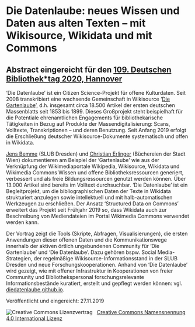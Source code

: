 # Die Datenlaube: neues Wissen und Daten aus alten Texten – mit Wikisource, Wikidata und mit Commons
## Abstract eingereicht für den [109. Deutschen Bibliothek*tag 2020, Hannover](https://bibliothekartag2020.de/)

‘Die Datenlaube’ ist ein Citizen Science-Projekt für offene Kulturdaten. Seit 2008 transkribiert eine wachsende Gemeinschaft in Wikisource ‘[Die Gartenlaube](https://de.wikisource.org/wiki/Die_Gartenlaube)’, d.h. insgesamt circa 18.500 Artikel der ersten deutschen Massenblatts seit 1853 bis 1899. Dieses Großprojekt steht beispielhaft für die Potentiale ehrenamtlichen Engagements für bibliothekarische Tätigkeiten in Bezug auf Produkte der Massendigitalisierung: Scans, Volltexte, Transkriptionen – und deren Benutzung. Seit Anfang 2019 erfolgt die Erschließung deutscher Wikisource-Dokumente systematisch und offen in Wikidata.

[Jens Bemme](https://twitter.com/jeb_140) (SLUB Dresden) und [Christian Erlinger](https://twitter.com/LibrErli) (Büchereien der Stadt Wien) dokumentieren am Beispiel der ‘Gartenlaube’ wie aus der Verknüpfung der Wikimediaportale Wikipedia, Wikisource, Wikidata und Wikimedia Commons Wissen und offene Bibliotheksressourcen generiert, verbessert und als freie Bildungsressourcen genutzt werden können. Über 13.000 Artikel sind bereits im Volltext durchsuchbar. ‘Die Datenlaube’ ist ein Begleitprojekt, um die bibliographischen Daten der Texte in Wikidata strukturiert anzulegen sowie intellektuell und mit halb-automatischen Werkzeugen zu erschließen. Der Ansatz ‘Structured Data on Commons’ erweitert das Projekt seit Frühjahr 2019 so, dass Wikidata auch zur Beschreibung von Mediendateien im Portal Wikimedia Commons verwendet werden kann.

Der Vortrag zeigt die Tools (Skripte, Abfragen, Visualisierungen), die ersten Anwendungen dieser offenen Daten und die Kommunikationswege innerhalb der aktiven örtlich ungebundenen Community für ‘Die Gartenlaube’ und ‘Die Datenlaube’. Dazu gehören bspw. Social Media-Strategien, der regelmäßige Wikisource-Informationsstand in der SLUB Dresden und neue Forschungskooperationen. Anhand von ‘Die Datenlaube’ wird gezeigt, wie mit offener Infrastruktur in Kooperationen von freier Community und Bibliothekspersonal forschungsrelevante Informationsbestände kuratiert, erstellt und gepflegt werden können: vgl. [diedatenlaube.github.io](https://diedatenlaube.github.io).

<p>Veröffentlicht und eingereicht: 27.11.2019</p>
<img alt="Creative Commons Lizenzvertrag" style="border-width:0" src="https://i.creativecommons.org/l/by/4.0/80x15.png" />&nbsp;&nbsp;&nbsp;<a rel="license" href="http://creativecommons.org/licenses/by/4.0/">Creative Commons Namensnennung 4.0 International Lizenz</a> <a rel="license" href="http://creativecommons.org/licenses/by/4.0/">

